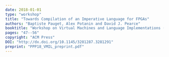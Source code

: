 ```yaml
---
date: 2018-01-01
type: "workshop"
title: "Towards Compilation of an Imperative Language for FPGAs"
authors: "Baptiste Pauget, Alex Potanin and David J. Pearce"
booktitle: "Workshop on Virtual Machines and Language Implementations (VMIL)"
pages: "47--56"
copyright: "ACM Press"
DOI: "http://dx.doi.org/10.1145/3281287.3281291"
preprint: "PPP18_VMIL_preprint.pdf"
---
```


